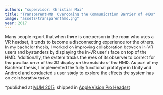 ```yaml
---
authors: "supervisor: Christian Mai"
title: "TransparentHMD: Overcoming the Communication Barrier of HMDs"
image: "assets/transparenthmd.png"
year: 2017
---
```

Many people report that when there is one person in the room who uses a VR headset, it tends to become a disconnecting experience for the others. In my bachelor thesis, I worked on improving collaboration between in-VR users and bystanders by displaying the in-VR user's face on top of the HMD. Additionally, the system tracks the eyes of its observer to correct for the parallax error of the 2D display on the outside of the HMD. As part of my Bachelor thesis, I implemented the fully functional prototype in Unity and Android and conducted a user study to explore the effects the system has on collaborative tasks.

*published at [MUM 2017](https://www.researchgate.net/publication/323560882_TransparentHMD_Revealing_the_HMD_User's_Face_to_Bystanders); shipped in [Apple Vision Pro Headset](https://www.apple.com/apple-vision-pro/)
